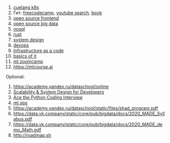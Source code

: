 1. [cuelang k8s](https://cuelang.org/docs/tutorials/)
2. Гит: [freecodecamp](https://www.freecodecamp.org/news/advanced-git-interactive-rebase-cherry-picking-reflog-and-more/), [youtube search](https://www.youtube.com/results?search_query=git+advanced), [book](https://www.youtube.com/results?search_query=git+book)
3. [open source frontend](https://cultofmartians.com)
4. [open source big data](https://github.com/twitter/util/issues/207)
5. [nosql](https://www.freecodecamp.org/news/learn-nosql-in-3-hours/)
6. [rust](https://www.freecodecamp.org/news/rust-in-replit/)
7. [system design](https://www.youtube.com/watch?v=xpDnVSmNFX0&list=PLMCXHnjXnTnvo6alSjVkgxV-VH6EPyvoX)
8. [devops](https://www.youtube.com/watch?v=AxCgZ7yUKrU)
9. [Infrastructure as a code](https://www.freecodecamp.org/news/what-is-infrastructure-as-code/)
10. [basics of it](https://www.coursera.org/learn/computer-networking/home/info)
11. [ml zoomcamp](https://github.com/alexeygrigorev/mlbookcamp-code/tree/master/course-zoomcamp)
12. https://mlcourse.ai


Optional:
1. https://academy.yandex.ru/dataschool/online
2. [Scalability & System Design for Developers](https://www.educative.io/path/scalability-system-design)
3. [Ace the Python Coding Interview](https://www.educative.io/path/ace-python-coding-interview)
4. [ml ops](https://www.youtube.com/watch?v=4Vh6Zj5QLU4)
5. https://academy.yandex.ru/dataschool/static/files/shad_program.pdf
6. https://data.vk.company/static/core/pub/bigdata/docs/2020_MADE_Syllabus.pdf
7. https://data.vk.company/static/core/pub/bigdata/docs/2020_MADE_demo_Math.pdf
8. http://roadmap.sh
